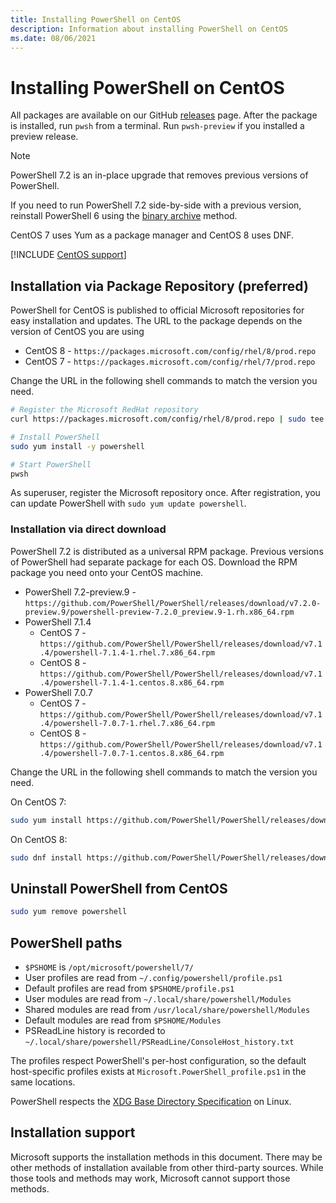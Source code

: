 ```yaml
---
title: Installing PowerShell on CentOS
description: Information about installing PowerShell on CentOS
ms.date: 08/06/2021
---
```

# Installing PowerShell on CentOS

All packages are available on our GitHub [releases][releases] page. After the package is installed,
run `pwsh` from a terminal. Run `pwsh-preview` if you installed a preview release.

> [!NOTE]
> PowerShell 7.2 is an in-place upgrade that removes previous versions of PowerShell.
>
> If you need to run PowerShell 7.2 side-by-side with a previous version, reinstall PowerShell 6
> using the [binary archive](install-other-linux.md#binary-archives) method.

CentOS 7 uses Yum as a package manager and CentOS 8 uses DNF.

[!INCLUDE [CentOS support](../../includes/centos-support.md)]

## Installation via Package Repository (preferred)

PowerShell for CentOS is published to official Microsoft repositories for easy installation and
updates. The URL to the package depends on the version of CentOS you are using

- CentOS 8 - `https://packages.microsoft.com/config/rhel/8/prod.repo`
- CentOS 7 - `https://packages.microsoft.com/config/rhel/7/prod.repo`

Change the URL in the following shell commands to match the version you need.

```sh
# Register the Microsoft RedHat repository
curl https://packages.microsoft.com/config/rhel/8/prod.repo | sudo tee /etc/yum.repos.d/microsoft.repo

# Install PowerShell
sudo yum install -y powershell

# Start PowerShell
pwsh
```

As superuser, register the Microsoft repository once. After registration, you can update PowerShell
with `sudo yum update powershell`.

### Installation via direct download

PowerShell 7.2 is distributed as a universal RPM package. Previous versions of PowerShell had
separate package for each OS. Download the RPM package you need onto your CentOS machine.

- PowerShell 7.2-preview.9 - `https://github.com/PowerShell/PowerShell/releases/download/v7.2.0-preview.9/powershell-preview-7.2.0_preview.9-1.rh.x86_64.rpm`
- PowerShell 7.1.4
  - CentOS 7 - `https://github.com/PowerShell/PowerShell/releases/download/v7.1.4/powershell-7.1.4-1.rhel.7.x86_64.rpm`
  - CentOS 8 - `https://github.com/PowerShell/PowerShell/releases/download/v7.1.4/powershell-7.1.4-1.centos.8.x86_64.rpm`
- PowerShell 7.0.7
  - CentOS 7 - `https://github.com/PowerShell/PowerShell/releases/download/v7.1.4/powershell-7.0.7-1.rhel.7.x86_64.rpm`
  - CentOS 8 - `https://github.com/PowerShell/PowerShell/releases/download/v7.1.4/powershell-7.0.7-1.centos.8.x86_64.rpm`

Change the URL in the following shell commands to match the version you need.

On CentOS 7:

```sh
sudo yum install https://github.com/PowerShell/PowerShell/releases/download/v7.2.0-preview.9/powershell-preview-7.2.0_preview.9-1.rh.x86_64.rpm
```

On CentOS 8:

```sh
sudo dnf install https://github.com/PowerShell/PowerShell/releases/download/v7.2.0-preview.9/powershell-preview-7.2.0_preview.9-1.rh.x86_64.rpm
```

## Uninstall PowerShell from CentOS

```sh
sudo yum remove powershell
```

## PowerShell paths

- `$PSHOME` is `/opt/microsoft/powershell/7/`
- User profiles are read from `~/.config/powershell/profile.ps1`
- Default profiles are read from `$PSHOME/profile.ps1`
- User modules are read from `~/.local/share/powershell/Modules`
- Shared modules are read from `/usr/local/share/powershell/Modules`
- Default modules are read from `$PSHOME/Modules`
- PSReadLine history is recorded to `~/.local/share/powershell/PSReadLine/ConsoleHost_history.txt`

The profiles respect PowerShell's per-host configuration, so the default host-specific profiles
exists at `Microsoft.PowerShell_profile.ps1` in the same locations.

PowerShell respects the [XDG Base Directory Specification][xdg-bds] on Linux.

## Installation support

Microsoft supports the installation methods in this document. There may be other methods of
installation available from other third-party sources. While those tools and methods may work,
Microsoft cannot support those methods.

<!-- link references -->
[releases]: https://aka.ms/PowerShell-Release?tag=stable
[xdg-bds]: https://specifications.freedesktop.org/basedir-spec/basedir-spec-latest.html
[lifecycle]: ../PowerShell-Support-Lifecycle.md
[eol-centos]: https://www.centos.org/centos-linux-eol/
